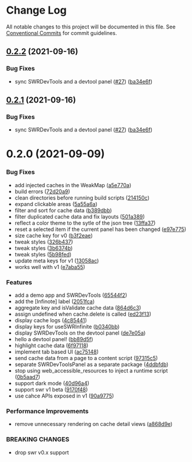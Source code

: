 # Change Log

All notable changes to this project will be documented in this file.
See [Conventional Commits](https://conventionalcommits.org) for commit guidelines.

## [0.2.2](https://github.com/koba04/swr-devtools/compare/v0.2.0...v0.2.2) (2021-09-16)


### Bug Fixes

* sync SWRDevTools and a devtool panel ([#27](https://github.com/koba04/swr-devtools/issues/27)) ([ba34e6f](https://github.com/koba04/swr-devtools/commit/ba34e6ff3be261cd656a5d90f0b4bef64e1b71e8))





## [0.2.1](https://github.com/koba04/swr-devtools/compare/v0.2.0...v0.2.1) (2021-09-16)


### Bug Fixes

* sync SWRDevTools and a devtool panel ([#27](https://github.com/koba04/swr-devtools/issues/27)) ([ba34e6f](https://github.com/koba04/swr-devtools/commit/ba34e6ff3be261cd656a5d90f0b4bef64e1b71e8))





# 0.2.0 (2021-09-09)


### Bug Fixes

* add injected caches in the WeakMap ([a5e770a](https://github.com/koba04/swr-devtools/commit/a5e770ac31ec89bb11613143807cfd4f055f7fb6))
* build errors ([72d20a9](https://github.com/koba04/swr-devtools/commit/72d20a90bf9d4aeb25a3c1398bb3cbd77dd3ecf6))
* clean directories before running build scripts ([214150c](https://github.com/koba04/swr-devtools/commit/214150c70f6c7e823baff9ab2c16802dbb27afda))
* expand clickable areas ([5a55a6a](https://github.com/koba04/swr-devtools/commit/5a55a6a854b19f7ebd83953023871ebcddad719a))
* filter and sort for cache data ([b389dbb](https://github.com/koba04/swr-devtools/commit/b389dbb92ea79cdbd03e404d34d423449fc66832))
* filter duplicated cache data and fix layouts ([501a389](https://github.com/koba04/swr-devtools/commit/501a389b269133e079bf075e1a1e619cb970a713))
* reflect a color theme to the sytle of the json tree ([13ffa37](https://github.com/koba04/swr-devtools/commit/13ffa377f92da54f8850e94f94e7776ec33a2251))
* reset a selected item if the current panel has been changed ([e97e775](https://github.com/koba04/swr-devtools/commit/e97e775cc4e0bb04116fb596d9a64c3e354d7e2a))
* size cache key for v0 ([b3f2eae](https://github.com/koba04/swr-devtools/commit/b3f2eaeae89bb4fda16205e144d51037eb68e5e5))
* tweak styles ([326b437](https://github.com/koba04/swr-devtools/commit/326b437e6e59f1d76ffeb65f101e1a5c81fa357e))
* tweak styles ([3b6374b](https://github.com/koba04/swr-devtools/commit/3b6374b3bfcfa65ebdcd362203b40d9ae51b9f7a))
* tweak styles ([5b98fed](https://github.com/koba04/swr-devtools/commit/5b98fed694630c619c999c545d8c7866556450a0))
* update meta keys for v1 ([13058ac](https://github.com/koba04/swr-devtools/commit/13058ac4ec0e2f434c52246860b18b166b4af305))
* works well with v1 ([e7aba55](https://github.com/koba04/swr-devtools/commit/e7aba553ce7f2a3d77c25a0a436d58ccc4d342fa))


### Features

* add a demo app and SWRDevTools ([65544f2](https://github.com/koba04/swr-devtools/commit/65544f2bfd5e9b6472e28eff0154ba7ed7197eac))
* add the [Infinote] label ([2051fca](https://github.com/koba04/swr-devtools/commit/2051fca8eb6bdf8f1408b1810b03dbb71081b7b5))
* aggregate key and isValidate cache data ([864d6c3](https://github.com/koba04/swr-devtools/commit/864d6c32aad5623913e09ca27b4ed6f6ff73150b))
* assign undefined when cache.delete is called ([ed23f13](https://github.com/koba04/swr-devtools/commit/ed23f135643e9a1792f1f0e0a26fffec69b5c51d))
* display cache logs ([4c85441](https://github.com/koba04/swr-devtools/commit/4c85441a526e57132d5c4ba2dc1fa72ae4f62a18))
* display keys for useSWRInfinite ([b0340bb](https://github.com/koba04/swr-devtools/commit/b0340bbbb43330914b67955e9a07126deee9f199))
* display SWRDevTools on the devtool panel ([de7e05a](https://github.com/koba04/swr-devtools/commit/de7e05a16e5be5c8211371d75f834492a11e6179))
* hello a devtool panel! ([bb89d5f](https://github.com/koba04/swr-devtools/commit/bb89d5f3c1b8f2d50b3f6af6549f9838a8d89c08))
* highlight cache data ([6f97118](https://github.com/koba04/swr-devtools/commit/6f9711846cd33fed2a8a023aadb806c3eed2a9d7))
* implement tab based UI ([ac75148](https://github.com/koba04/swr-devtools/commit/ac751489f5692f497e0861eb1b93e300d1ea3255))
* send cache data from a page to a content script ([97315c5](https://github.com/koba04/swr-devtools/commit/97315c501024a6346979460feb4f8b046e38f9d0))
* separate SWRDevToolsPanel as a separate package ([4ddbfdb](https://github.com/koba04/swr-devtools/commit/4ddbfdbeb7051ed4df5ded307461ab60820a4cf4))
* stop using web_accessible_resources to inject a runtime script ([0b5aad7](https://github.com/koba04/swr-devtools/commit/0b5aad79557291f8210bab369a71a9d9516098c3))
* support dark mode ([40d96a4](https://github.com/koba04/swr-devtools/commit/40d96a4b1158b367c0332737cbdb5c6cf0b0e268))
* support swr v1 beta ([9170f48](https://github.com/koba04/swr-devtools/commit/9170f4837b25436fbbde757b72c7b48bb862a16f))
* use cahce APIs exposed in v1 ([90a9775](https://github.com/koba04/swr-devtools/commit/90a977514d570c35b1157febe88b076d283f5a95))


### Performance Improvements

* remove unnecessary rendering on cache detail views ([a868d9e](https://github.com/koba04/swr-devtools/commit/a868d9e4e68d78af0fc741c344249bc532abc043))


### BREAKING CHANGES

* drop swr v0.x support
